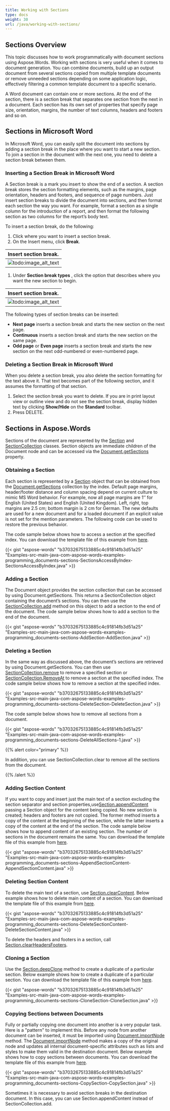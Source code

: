 ```yaml
---
title: Working with Sections
type: docs
weight: 30
url: /java/working-with-sections/
---
```


## Sections Overview

This topic discusses how to work programmatically with document sections using Aspose.Words. Working with sections is very useful when it comes to document generation. You can combine documents, build up an output document from several sections copied from multiple template documents or remove unneeded sections depending on some application logic, effectively filtering a common template document to a specific scenario.

A Word document can contain one or more sections. At the end of the section, there is a section break that separates one section from the next in a document. Each section has its own set of properties that specify page size, orientation, margins, the number of text columns, headers and footers and so on.

## Sections in Microsoft Word

In Microsoft Word, you can easily split the document into sections by adding a section break in the place where you want to start a new section. To join a section in the document with the next one, you need to delete a section break between them.

### Inserting a Section Break in Microsoft Word

A Section break is a mark you insert to show the end of a section. A section break stores the section formatting elements, such as the margins, page orientation, headers and footers, and sequence of page numbers. Just insert section breaks to divide the document into sections, and then format each section the way you want. For example, format a section as a single column for the introduction of a report, and then format the following section as two columns for the report’s body text.

To insert a section break, do the following:

1. Click where you want to insert a section break.
1. On the Insert menu, click **Break**.

|Insert section break.|
| :- |
|![todo:image_alt_text](http://i.imgur.com/uKcWrwo.png)|
1. Under **Section break types** , click the option that describes where you want the new section to begin.

|Insert section break.|
| :- |
|![todo:image_alt_text](http://i.imgur.com/RI1gOHk.png)|
The following types of section breaks can be inserted:

- **Next page** inserts a section break and starts the new section on the next page.
- **Continuous** inserts a section break and starts the new section on the same page.
- **Odd page** or **Even page** inserts a section break and starts the new section on the next odd-numbered or even-numbered page.

### Deleting a Section Break in Microsoft Word

When you delete a section break, you also delete the section formatting for the text above it. That text becomes part of the following section, and it assumes the formatting of that section.

1. Select the section break you want to delete. If you are in print layout view or outline view and do not see the section break, display hidden text by clicking **Show/Hide** on the **Standard** toolbar.
1. Press DELETE.

## Sections in Aspose.Words

Sections of the document are represented by the [Section](http://www.aspose.com/api/java/words/com.aspose.words/classes/Section) and [SectionCollection](http://www.aspose.com/api/java/words/com.aspose.words/classes/SectionCollection) classes. Section objects are immediate children of the Document node and can be accessed via the [Document.getSections](http://www.aspose.com/api/java/words/com.aspose.words/classes/document/methods/getSections\(\)/) property.

### Obtaining a Section

Each section is represented by a [Section](http://www.aspose.com/api/java/words/com.aspose.words/classes/Section) object that can be obtained from the [Document.getSections](http://www.aspose.com/api/java/words/com.aspose.words/classes/document/methods/getSections\(\)/) collection by the index. Default page margins, header/footer distance and column spacing depend on current culture to mimic MS Word behavior. For example, now all page margins are 1’’ for English (United States) and English (United Kingdom). Left, right, top margins are 2.5 cm; bottom margin is 2 cm for German. The new defaults are used for a new document and for a loaded document if an explicit value is not set for the mention parameters. The following code can be used to restore the previous behavior.

The code sample below shows how to access a section at the specified index. You can download the template file of this example from
[here](https://github.com/aspose-words/Aspose.Words-for-Java/blob/master/Examples/src/main/resources/com/aspose/words/examples/programming_documents/sections/SectionsAccessByIndex/Document.doc).

{{< gist "aspose-words" "b37032675133885c4c91814fb3d51a25" "Examples-src-main-java-com-aspose-words-examples-programming_documents-sections-SectionsAccessByIndex-SectionsAccessByIndex.java" >}}

### Adding a Section

The Document object provides the section collection that can be accessed by using Document.getSections. This returns a SectionCollection object containing the document’s sections. You can then use the [SectionCollection.add](http://www.aspose.com/api/java/words/com.aspose.words/classes/document/methods/getSections\(\)/) method on this object to add a section to the end of the document. The code sample below shows how to add a section to the end of the document.

{{< gist "aspose-words" "b37032675133885c4c91814fb3d51a25" "Examples-src-main-java-com-aspose-words-examples-programming_documents-sections-AddSection-AddSection.java" >}}

### Deleting a Section

In the same way as discussed above, the document’s sections are retrieved by using Document.getSections. You can then use [SectionCollection.remove](http://www.aspose.com/api/java/words/com.aspose.words/classes/sectioncollection/methods/remove\(com.aspose.words.Node\)/) to remove a specified section or [SectionCollection.RemoveAt](http://www.aspose.com/api/java/words/com.aspose.words/classes/document/methods/getSections\(\)/) to remove a section at the specified index. The code sample below shows how to remove a section at the specified index.

{{< gist "aspose-words" "b37032675133885c4c91814fb3d51a25" "Examples-src-main-java-com-aspose-words-examples-programming_documents-sections-DeleteSection-DeleteSection.java" >}}

The code sample below shows how to remove all sections from a document.

{{< gist "aspose-words" "b37032675133885c4c91814fb3d51a25" "Examples-src-main-java-com-aspose-words-examples-programming_documents-sections-DeleteAllSections-1.java" >}}

{{% alert color="primary" %}} 

In addition, you can use SectionCollection.clear to remove all the sections from the document.

{{% /alert %}} 

### Adding Section Content

If you want to copy and insert just the main text of a section excluding the section separator and section properties,use[Section.appendContent](http://www.aspose.com/api/java/words/com.aspose.words/classes/section/methods/appendContent\(com.aspose.words.Section\)/) passing a Section object for the content being copied. No new section is created; headers and footers are not copied. The former method inserts a copy of the content at the beginning of the section, while the latter inserts a copy of the content at the end of the section.
The code sample below shows how to append content of an existing section. The number of sections in the document remains the same. You can download the template file of this example from [here](https://github.com/aspose-words/Aspose.Words-for-Java/blob/master/Examples/src/main/resources/com/aspose/words/examples/programming_documents/sections/SectionsAccessByIndex/Document.doc).

{{< gist "aspose-words" "b37032675133885c4c91814fb3d51a25" "Examples-src-main-java-com-aspose-words-examples-programming_documents-sections-AppendSectionContent-AppendSectionContent.java" >}}

### Deleting Section Content

To delete the main text of a section, use [Section.clearContent](http://www.aspose.com/api/java/words/com.aspose.words/classes/section/methods/clearContent\(\)/). Below example shows how to delete main content of a section. You can download the template file of this example from [here](https://github.com/aspose-words/Aspose.Words-for-Java/blob/master/Examples/src/main/resources/com/aspose/words/examples/programming_documents/sections/SectionsAccessByIndex/Document.doc).

{{< gist "aspose-words" "b37032675133885c4c91814fb3d51a25" "Examples-src-main-java-com-aspose-words-examples-programming_documents-sections-DeleteSectionContent-DeleteSectionContent.java" >}}

To delete the headers and footers in a section, call [Section.clearHeadersFooters](http://www.aspose.com/api/java/words/com.aspose.words/classes/section/methods/clearHeadersFooters\(\)/).

### Cloning a Section

Use the [Section.deepClone](http://www.aspose.com/api/java/words/com.aspose.words/classes/section/methods/deepClone\(\)/) method to create a duplicate of a particular section. Below example shows how to create a duplicate of a particular section. You can download the template file of this example from [here](https://github.com/aspose-words/Aspose.Words-for-Java/blob/master/Examples/src/main/resources/com/aspose/words/examples/programming_documents/sections/SectionsAccessByIndex/Document.doc).

{{< gist "aspose-words" "b37032675133885c4c91814fb3d51a25" "Examples-src-main-java-com-aspose-words-examples-programming_documents-sections-CloneSection-CloneSection.java" >}}

### Copying Sections between Documents

Fully or partially copying one document into another is a very popular task. Here is a "pattern" to implement this. Before any node from another document can be inserted, it must be imported using [Document.importNode](http://www.aspose.com/api/java/words/com.aspose.words/classes/document/methods/importNode\(com.aspose.words.Node,boolean\)/) method. The [Document.importNode](http://www.aspose.com/api/java/words/com.aspose.words/classes/document/methods/importNode\(com.aspose.words.Node,boolean\)/) method makes a copy of the original node and updates all internal document-specific attributes such as lists and styles to make them valid in the destination document. Below example shows how to copy sections between documents. You can download the template file of this example from [here](https://github.com/aspose-words/Aspose.Words-for-Java/blob/master/Examples/src/main/resources/com/aspose/words/examples/programming_documents/sections/SectionsAccessByIndex/Document.doc).

{{< gist "aspose-words" "b37032675133885c4c91814fb3d51a25" "Examples-src-main-java-com-aspose-words-examples-programming_documents-sections-CopySection-CopySection.java" >}}

Sometimes it is necessary to avoid section breaks in the destination document. In this case, you can use Section.appendContent instead of SectionCollection.add.
